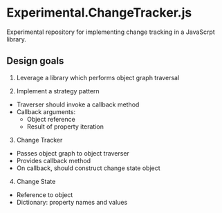 # Experimental.ChangeTracker.js

Experimental repository for implementing change tracking in a JavaScrpt library.

## Design goals

1. Leverage a library which performs object graph traversal

2. Implement a strategy pattern
  - Traverser should invoke a callback method
  - Callback arguments:
    + Object reference
    + Result of property iteration
      
3. Change Tracker
  - Passes object graph to object traverser
  - Provides callback method
  - On callback, should construct change state object
  
4. Change State
  - Reference to object
  - Dictionary: property names and values
  
